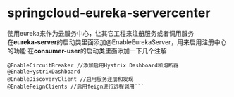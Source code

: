 # springcloud-eureka-servercenter
使用eureka来作为云服务中心，让其它工程来注册服务或者调用服务  
在**eureka-server**的启动类里面添加@EnableEurekaServer，用来启用注册中心的功能 
在**consumer-user**的启动类里面添加一下几个注解 
```
@EnableCircuitBreaker //添加启用Hystrix Dashboard和熔断器
@EnableHystrixDashboard
@EnableDiscoveryClient //启用服务注册和发现
@EnableFeignClients //启用feign进行远程调用```
